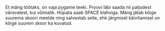 Et mäng töötaks, on vaja pygame teeki. Proovi läbi saada nii paljudest väravatest, kui võimalik. Hüpata saab SPACE klahviga. Mäng jätab kõige suurema skoori meelde ning salvestab selle, ehk järgmisel käivitamisel on kõige suurem skoor ka kuvatud.